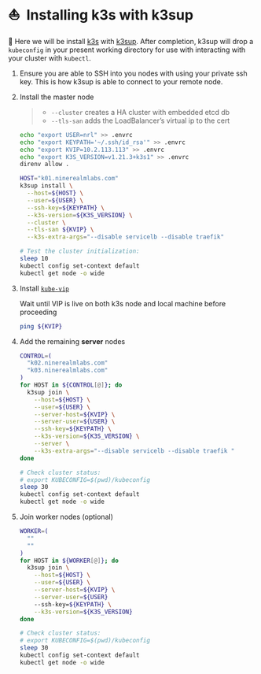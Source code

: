 # :sailboat:&nbsp; Installing k3s with k3sup

:round_pushpin: Here we will be install [k3s](https://k3s.io/) with [k3sup](https://github.com/alexellis/k3sup).
After completion, k3sup will drop a `kubeconfig` in your present working directory for use with interacting with your cluster with `kubectl`.

1. Ensure you are able to SSH into you nodes with using your private ssh key. This is how k3sup is able to connect to your remote node.

2. Install the master node

   > - `--cluster` creates a HA cluster with embedded etcd db
   > - `--tls-san` adds the LoadBalancer’s virtual ip to the cert

   ```sh
   echo "export USER=nrl" >> .envrc
   echo "export KEYPATH='~/.ssh/id_rsa'" >> .envrc
   echo "export KVIP=10.2.113.113" >> .envrc
   echo "export K3S_VERSION=v1.21.3+k3s1" >> .envrc
   direnv allow .

   HOST="k01.ninerealmlabs.com"
   k3sup install \
     --host=${HOST} \
     --user=${USER} \
     --ssh-key=${KEYPATH} \
     --k3s-version=${K3S_VERSION} \
     --cluster \
     --tls-san ${KVIP} \
     --k3s-extra-args="--disable servicelb --disable traefik"

   # Test the cluster initialization:
   sleep 10
   kubectl config set-context default
   kubectl get node -o wide
   ```

3. Install [`kube-vip`](./2a%20-%20kube-vip.md)

   Wait until VIP is live on both k3s node and local machine before proceeding

   ```sh
   ping ${KVIP}
   ```

4. Add the remaining **server** nodes

   ```sh
   CONTROL=(
     "k02.ninerealmlabs.com"
     "k03.ninerealmlabs.com"
   )
   for HOST in ${CONTROL[@]}; do
     k3sup join \
       --host=${HOST} \
       --user=${USER} \
       --server-host=${KVIP} \
       --server-user=${USER} \
       --ssh-key=${KEYPATH} \
       --k3s-version=${K3S_VERSION} \
       --server \
       --k3s-extra-args="--disable servicelb --disable traefik "
   done

   # Check cluster status:
   # export KUBECONFIG=$(pwd)/kubeconfig
   sleep 30
   kubectl config set-context default
   kubectl get node -o wide
   ```

5. Join worker nodes (optional)

   ```sh
   WORKER=(
     ""
     ""
   )
   for HOST in ${WORKER[@]}; do
     k3sup join \
       --host=${HOST} \
       --user=${USER} \
       --server-host=${KVIP} \
       --server-user=${USER}
       --ssh-key=${KEYPATH} \
       --k3s-version=${K3S_VERSION}
   done

   # Check cluster status:
   # export KUBECONFIG=$(pwd)/kubeconfig
   sleep 30
   kubectl config set-context default
   kubectl get node -o wide
   ```
